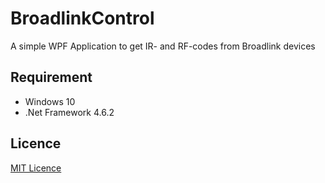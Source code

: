# BroadlinkControl
A simple WPF Application to get IR- and RF-codes from Broadlink devices

## Requirement
- Windows 10
- .Net Framework 4.6.2

## Licence
[MIT Licence](https://github.com/PainElemental/BroadlinkControl/blob/master/LICENSE)
